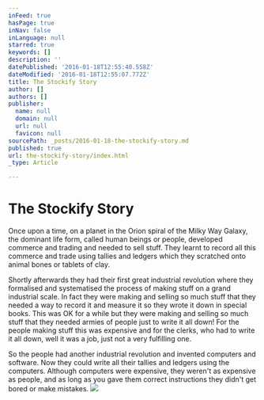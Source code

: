 ```yaml
---
inFeed: true
hasPage: true
inNav: false
inLanguage: null
starred: true
keywords: []
description: ''
datePublished: '2016-01-18T12:55:40.558Z'
dateModified: '2016-01-18T12:55:07.772Z'
title: The Stockify Story
author: []
authors: []
publisher:
  name: null
  domain: null
  url: null
  favicon: null
sourcePath: _posts/2016-01-18-the-stockify-story.md
published: true
url: the-stockify-story/index.html
_type: Article

---
```

# The Stockify Story

Once upon a time, on a planet in the Orion spiral of the Milky Way Galaxy, the dominant life form, called human beings or people, developed commerce and trading and needed to sell stuff. They learnt to record all this commerce and trade using tallies and ledgers which they scratched onto animal bones or tablets of clay.

Shortly afterwards they had their first great industrial revolution where they formalised and systematised the process of making stuff on a grand industrial scale. In fact they were making and selling so much stuff that they needed a way to record it and measure it so they wrote it down in special books. This was OK for a while but they were making and selling so much stuff that they needed armies of people just to write it all down! For the people making stuff this was expensive and for the clerks, who had to write it all down, well it was a job, just not a very fulfilling one.

So the people had another industrial revolution and invented computers and software. Now they could write all their tallies and ledgers using the computers. Although computers were expensive, they weren't as expensive as people, and as long as you gave them correct instructions they didn't get bored or make mistakes.
![](https://the-grid-user-content.s3-us-west-2.amazonaws.com/ee838b3a-541c-4b7f-8d58-c39608ce1814.jpg)